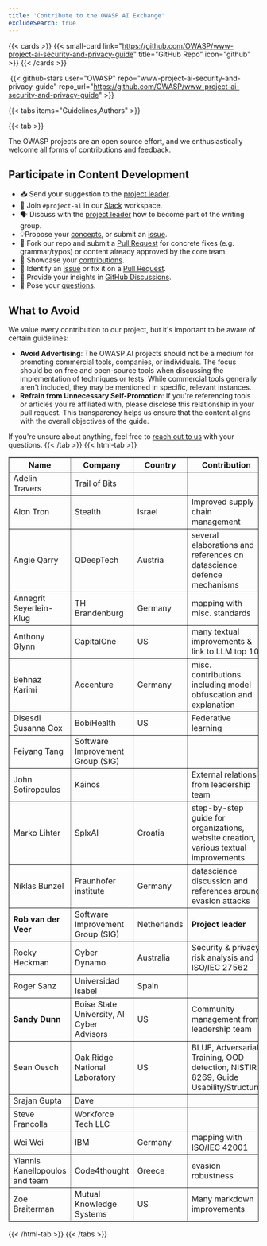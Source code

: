 ```yaml
---
title: 'Contribute to the OWASP AI Exchange'
excludeSearch: true
---
```


{{< cards >}}
  {{< small-card link="https://github.com/OWASP/www-project-ai-security-and-privacy-guide" title="GitHub Repo" icon="github" >}}
{{< /cards >}}

&nbsp;{{< github-stars user="OWASP" repo="www-project-ai-security-and-privacy-guide" repo_url="https://github.com/OWASP/www-project-ai-security-and-privacy-guide" >}}

{{< tabs items="Guidelines,Authors" >}}

{{< tab >}}

The OWASP projects are an open source effort, and we enthusiastically welcome all forms of contributions and feedback.

## Participate in Content Development

- 📥 Send your suggestion to the [project leader](/connect/#owasp-ai-project-leader).
- 👋 Join `#project-ai` in our [Slack](https://owasp.slack.com/join/shared_invite/zt-g398htpy-AZ40HOM1WUOZguJKbblqkw#) workspace.
- 🗣️ Discuss with the [project leader](/connect/#owasp-ai-project-leader) how to become part of the writing group.
- 💡Propose your [concepts](https://github.com/OWASP/www-project-ai-security-and-privacy-guide/discussions/categories/ideas), or submit an [issue](https://github.com/OWASP/www-project-ai-security-and-privacy-guide/issues).
- 📄 Fork our repo and submit a [Pull Request](https://github.com/OWASP/www-project-ai-security-and-privacy-guide/pulls) for concrete fixes (e.g. grammar/typos) or content already approved by the core team.
- 🙌 Showcase your [contributions](https://github.com/OWASP/www-project-ai-security-and-privacy-guide/discussions/categories/show-and-tell).
- 🐞 Identify an [issue](https://github.com/OWASP/www-project-ai-security-and-privacy-guide/issues) or fix it on a [Pull Request](https://github.com/OWASP/www-project-ai-security-and-privacy-guide/pulls).
- 💬 Provide your insights in [GitHub Discussions](https://github.com/OWASP/www-project-ai-security-and-privacy-guide/discussions/categories/general).
- 🙏 Pose your [questions](https://github.com/OWASP/www-project-ai-security-and-privacy-guide/discussions/categories/q-a).

## What to Avoid

We value every contribution to our project, but it's important to be aware of certain guidelines:

- **Avoid Advertising**: The OWASP AI projects should not be a medium for promoting commercial tools, companies, or individuals. The focus should be on free and open-source tools when discussing the implementation of techniques or tests. While commercial tools generally aren't included, they may be mentioned in specific, relevant instances.
- **Refrain from Unnecessary Self-Promotion**: If you're referencing tools or articles you're affiliated with, please disclose this relationship in your pull request. This transparency helps us ensure that the content aligns with the overall objectives of the guide.

If you're unsure about anything, feel free to [reach out to us](/connect) with your questions.
{{< /tab >}}
{{< html-tab >}}

<table border='1'>
    <tr><th>Name</th><th>Company</th><th>Country</th><th>Contribution</th></tr>
    <tr><td>Adelin Travers</td><td>Trail of Bits</td><td></td><td></td></tr>
    <tr><td>Alon Tron</td><td>Stealth</td><td>Israel</td><td>Improved supply chain management</td></tr>
    <tr><td>Angie Qarry</td><td>QDeepTech</td><td>Austria</td><td>several elaborations and references on datascience defence mechanisms</td></tr>
    <tr><td>Annegrit Seyerlein-Klug</td><td>TH Brandenburg</td><td>Germany</td><td>mapping with misc. standards</td></tr>
    <tr><td>Anthony Glynn</td><td>CapitalOne</td><td>US</td><td>many textual improvements & link to LLM top 10</td></tr>
    <tr><td>Behnaz Karimi</td><td>Accenture</td><td>Germany</td><td>misc. contributions including model obfuscation and explanation</td></tr>
    <tr><td>Disesdi Susanna Cox</td><td>BobiHealth</td><td>US</td><td>Federative learning</td></tr>
    <tr><td>Feiyang Tang</td><td>Software Improvement Group (SIG)</td><td></td><td></td></tr>
    <tr><td>John Sotiropoulos</td><td>Kainos</td><td></td><td>External relations from leadership team</td></tr>
    <tr><td>Marko Lihter</td><td>SplxAI</td><td>Croatia</td><td>step-by-step guide for organizations, website creation, various textual improvements</td></tr>
    <tr><td>Niklas Bunzel</td><td>Fraunhofer institute</td><td>Germany</td><td>datascience discussion and references around evasion attacks</td></tr>
    <tr><td><b>Rob van der Veer</b></td><td>Software Improvement Group (SIG)</td><td>Netherlands</td><td><b>Project leader</b></td></tr>
    <tr><td>Rocky Heckman</td><td>Cyber Dynamo</td><td>Australia</td><td>Security & privacy risk analysis and ISO/IEC 27562</td></tr>
    <tr><td>Roger Sanz</td><td>Universidad Isabel</td><td>Spain</td><td></td></tr>
    <tr><td><b>Sandy Dunn</b></td><td>Boise State University, AI Cyber Advisors</td><td>US</td><td>Community management from leadership team</td></tr>
    <tr><td>Sean Oesch</td><td>Oak Ridge National Laboratory</td><td>US</td><td>BLUF, Adversarial Training, OOD detection, NISTIR 8269, Guide Usability/Structure</td></tr>
    <tr><td>Srajan Gupta</td><td>Dave</td><td></td><td></td></tr>
    <tr><td>Steve Francolla</td><td>Workforce Tech LLC</td><td></td><td></td></tr>
    <tr><td>Wei Wei</td><td>IBM</td><td>Germany</td><td>mapping with ISO/IEC 42001</td></tr>
    <tr><td>Yiannis Kanellopoulos and team</td><td>Code4thought</td><td>Greece</td><td>evasion robustness</td></tr>
    <tr><td>Zoe Braiterman</td><td>Mutual Knowledge Systems</td><td>US</td><td>Many markdown improvements</td></tr>
</table>

{{< /html-tab >}}
{{< /tabs >}}
